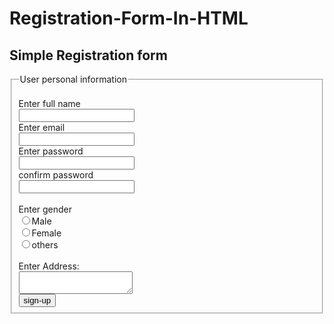 # Registration-Form-In-HTML
<!DOCTYPE html>  
 <html>  
 <head>  
  <title>Registration form in HTML</title>  
</head>  
 <body>  
     <h2>Simple Registration form</h2>  
    <form>  
     <fieldset>  
        <legend>User personal information</legend><br>  
        <label>Enter full name</label><br>  
        <input type="text" name="name"><br>  
         <label>Enter email</label><br>  
         <input type="email" name="email"><br>  
         <label>Enter password</label><br>  
         <input type="password" name="pass"><br>  
         <label>confirm password</label><br>  
         <input type="password" name="pass"><br>  
         <br><label>Enter gender</label><br>  
         <input type="radio" id="gender" name="gender" value="male"/>Male  <br>  
         <input type="radio" id="gender" name="gender" value="female"/>Female <br/>    
         <input type="radio" id="gender" name="gender" value="others"/>others <br/>   
          <br>Enter Address:<br>  
         <textarea></textarea><br>  
         <input type="submit" value="sign-up">  
     </fieldset>  
  </form>  
 </body>  
</html>  
